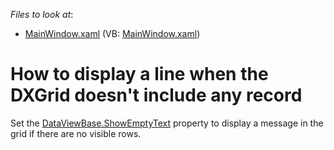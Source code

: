<!-- default file list -->
*Files to look at*:

* [MainWindow.xaml](./CS/GridExample/MainWindow.xaml) (VB: [MainWindow.xaml](./VB/GridExample/MainWindow.xaml))
<!-- default file list end -->
# How to display a line when the DXGrid doesn't include any record 


Set the [DataViewBase.ShowEmptyText](https://docs.devexpress.com/WPF/DevExpress.Xpf.Grid.DataViewBase.ShowEmptyText) property to display a message in the grid if there are no visible rows.

<br/>
